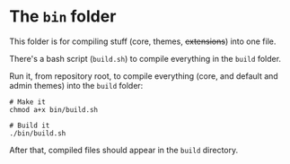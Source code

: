 # The `bin` folder

This folder is for compiling stuff (core, themes, ~~extensions~~) into one file.

There's a bash script (`build.sh`) to compile everything in the `build` folder.

Run it, from repository root, to compile everything (core, and default and admin themes) into the `build` folder:

```
# Make it
chmod a+x bin/build.sh 

# Build it
./bin/build.sh
```

After that, compiled files should appear in the `build` directory. 